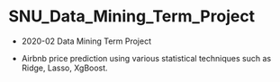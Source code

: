 # SNU_Data_Mining_Term_Project

* 2020-02 Data Mining Term Project

* Airbnb price prediction using various statistical techniques such as Ridge, Lasso, XgBoost.
